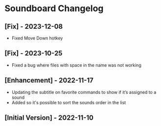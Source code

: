 # Soundboard Changelog

## [Fix] - 2023-12-08

- Fixed Move Down hotkey

## [Fix] - 2023-10-25

- Fixed a bug where files with space in the name was not working 

## [Enhancement] - 2022-11-17

- Updating the subtitle on favorite commands to show if it’s assigned to a sound
- Added so it's possible to sort the sounds order in the list 

## [Initial Version] - 2022-11-10
